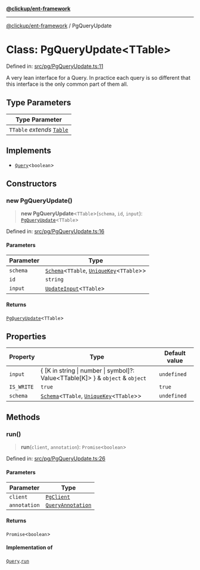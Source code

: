 [**@clickup/ent-framework**](../README.md)

***

[@clickup/ent-framework](../globals.md) / PgQueryUpdate

# Class: PgQueryUpdate\<TTable\>

Defined in: [src/pg/PgQueryUpdate.ts:11](https://github.com/clickup/ent-framework/blob/master/src/pg/PgQueryUpdate.ts#L11)

A very lean interface for a Query. In practice each query is so different
that this interface is the only common part of them all.

## Type Parameters

| Type Parameter |
| ------ |
| `TTable` *extends* [`Table`](../type-aliases/Table.md) |

## Implements

- [`Query`](../interfaces/Query.md)\<`boolean`\>

## Constructors

### new PgQueryUpdate()

> **new PgQueryUpdate**\<`TTable`\>(`schema`, `id`, `input`): [`PgQueryUpdate`](PgQueryUpdate.md)\<`TTable`\>

Defined in: [src/pg/PgQueryUpdate.ts:16](https://github.com/clickup/ent-framework/blob/master/src/pg/PgQueryUpdate.ts#L16)

#### Parameters

| Parameter | Type |
| ------ | ------ |
| `schema` | [`Schema`](Schema.md)\<`TTable`, [`UniqueKey`](../type-aliases/UniqueKey.md)\<`TTable`\>\> |
| `id` | `string` |
| `input` | [`UpdateInput`](../type-aliases/UpdateInput.md)\<`TTable`\> |

#### Returns

[`PgQueryUpdate`](PgQueryUpdate.md)\<`TTable`\>

## Properties

| Property | Type | Default value |
| ------ | ------ | ------ |
| <a id="input-1"></a> `input` | \{ \[K in string \| number \| symbol\]?: Value\<TTable\[K\]\> \} & `object` & `object` | `undefined` |
| <a id="is_write"></a> `IS_WRITE` | `true` | `true` |
| <a id="schema-1"></a> `schema` | [`Schema`](Schema.md)\<`TTable`, [`UniqueKey`](../type-aliases/UniqueKey.md)\<`TTable`\>\> | `undefined` |

## Methods

### run()

> **run**(`client`, `annotation`): `Promise`\<`boolean`\>

Defined in: [src/pg/PgQueryUpdate.ts:26](https://github.com/clickup/ent-framework/blob/master/src/pg/PgQueryUpdate.ts#L26)

#### Parameters

| Parameter | Type |
| ------ | ------ |
| `client` | [`PgClient`](PgClient.md) |
| `annotation` | [`QueryAnnotation`](../interfaces/QueryAnnotation.md) |

#### Returns

`Promise`\<`boolean`\>

#### Implementation of

[`Query`](../interfaces/Query.md).[`run`](../interfaces/Query.md#run)
